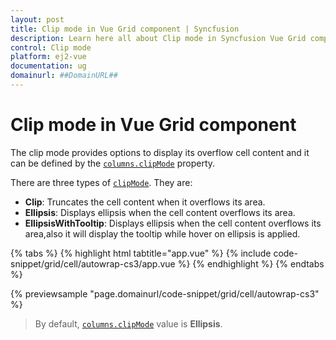 ```yaml
---
layout: post
title: Clip mode in Vue Grid component | Syncfusion
description: Learn here all about Clip mode in Syncfusion Vue Grid component of Syncfusion Essential JS 2 and more.
control: Clip mode 
platform: ej2-vue
documentation: ug
domainurl: ##DomainURL##
---
```


# Clip mode in Vue Grid component

The clip mode provides options to display its overflow cell content and it can be defined by the [`columns.clipMode`](https://ej2.syncfusion.com/vue/documentation/api/grid/column/#clipmode) property.

There are three types of [`clipMode`](https://ej2.syncfusion.com/vue/documentation/api/grid/column/#clipmode). They are:

* **Clip**: Truncates the cell content when it overflows its area.
* **Ellipsis**: Displays ellipsis when the cell content overflows its area.
* **EllipsisWithTooltip**: Displays ellipsis when the cell content overflows its area,also it will display the tooltip while hover on ellipsis is applied.

{% tabs %}
{% highlight html tabtitle="app.vue" %}
{% include code-snippet/grid/cell/autowrap-cs3/app.vue %}
{% endhighlight %}
{% endtabs %}
        
{% previewsample "page.domainurl/code-snippet/grid/cell/autowrap-cs3" %}

>By default, [`columns.clipMode`](https://ej2.syncfusion.com/vue/documentation/api/grid/column/#clipmode) value is **Ellipsis**.
